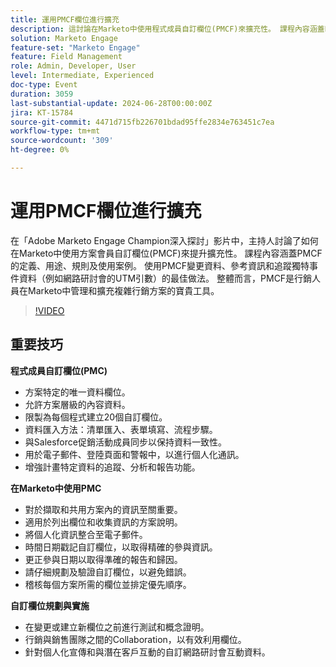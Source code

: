 ```yaml
---
title: 運用PMCF欄位進行擴充
description: 這討論在Marketo中使用程式成員自訂欄位(PMCF)來擴充性。 課程內容涵蓋PMCF的定義、用途、規則及使用案例。 使用PMCF變更資料、參考資訊和追蹤獨特事件資料（例如網路研討會的UTM引數）的最佳做法。 整體而言，PMCF是行銷人員在Marketo中管理和擴充複雜行銷方案的寶貴工具。
solution: Marketo Engage
feature-set: "Marketo Engage"
feature: Field Management
role: Admin, Developer, User
level: Intermediate, Experienced
doc-type: Event
duration: 3059
last-substantial-update: 2024-06-28T00:00:00Z
jira: KT-15784
source-git-commit: 4471d715fb226701bdad95ffe2834e763451c7ea
workflow-type: tm+mt
source-wordcount: '309'
ht-degree: 0%

---
```



# 運用PMCF欄位進行擴充

在「Adobe Marketo Engage Champion深入探討」影片中，主持人討論了如何在Marketo中使用方案會員自訂欄位(PMCF)來提升擴充性。 課程內容涵蓋PMCF的定義、用途、規則及使用案例。 使用PMCF變更資料、參考資訊和追蹤獨特事件資料（例如網路研討會的UTM引數）的最佳做法。 整體而言，PMCF是行銷人員在Marketo中管理和擴充複雜行銷方案的寶貴工具。

>[!VIDEO](https://video.tv.adobe.com/v/3430531/?learn=on)

## 重要技巧

**程式成員自訂欄位(PMC)**

* 方案特定的唯一資料欄位。
* 允許方案層級的內容資料。
* 限製為每個程式建立20個自訂欄位。
* 資料匯入方法：清單匯入、表單填寫、流程步驟。
* 與Salesforce促銷活動成員同步以保持資料一致性。
* 用於電子郵件、登陸頁面和警報中，以進行個人化通訊。
* 增強計畫特定資料的追蹤、分析和報告功能。

**在Marketo中使用PMC**

* 對於擷取和共用方案內的資訊至關重要。
* 適用於列出欄位和收集資訊的方案說明。
* 將個人化資訊整合至電子郵件。
* 時間日期戳記自訂欄位，以取得精確的參與資訊。
* 更正參與日期以取得準確的報告和歸因。
* 請仔細規劃及驗證自訂欄位，以避免錯誤。
* 稽核每個方案所需的欄位並排定優先順序。

**自訂欄位規劃與實施**

* 在變更或建立新欄位之前進行測試和概念證明。
* 行銷與銷售團隊之間的Collaboration，以有效利用欄位。
* 針對個人化宣傳和與潛在客戶互動的自訂網路研討會互動資料。